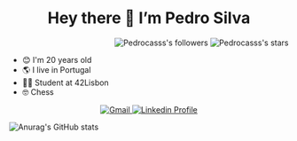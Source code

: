 <h1 align="center"> Hey there 👋 I’m Pedro Silva </h1>
<p align="right">
	<img alt="Pedrocasss's followers" src="https://img.shields.io/github/followers/Pedrocasss?color=blue" />
	<img alt="Pedrocasss's stars" src="https://img.shields.io/github/stars/Pedrocasss?color=blue" />

- 😊 I'm 20 years old
- 🌎 I live in Portugal
- 👩‍💻 Student at 42Lisbon
- 🤓 Chess

<p align="center">
	<a href="mailto:pedroacnesisma@gmail.com">
		<img alt="Gmail" src="https://img.shields.io/badge/-Gmail-black?style=flat&logo=Gmail&logoColor=white&link=mailto:pedroacnesisma@gmail.com" />
	</a>
	<span> </span>
	<a href="https://www.linkedin.com/in/pedro-silva-a09aba252/">
		<img alt="Linkedin Profile" src="https://img.shields.io/badge/-Linkedin_Profile-0072b1?style=flat&logo=Linkedin&logoColor=white&link=https://https://www.linkedin.com/in/pedro-silva-a09aba252/" />
	</a>
</p>

![Anurag's GitHub stats](https://github-readme-stats.vercel.app/api?username=Pedrocasss&show_icons=true&theme=transparent)


